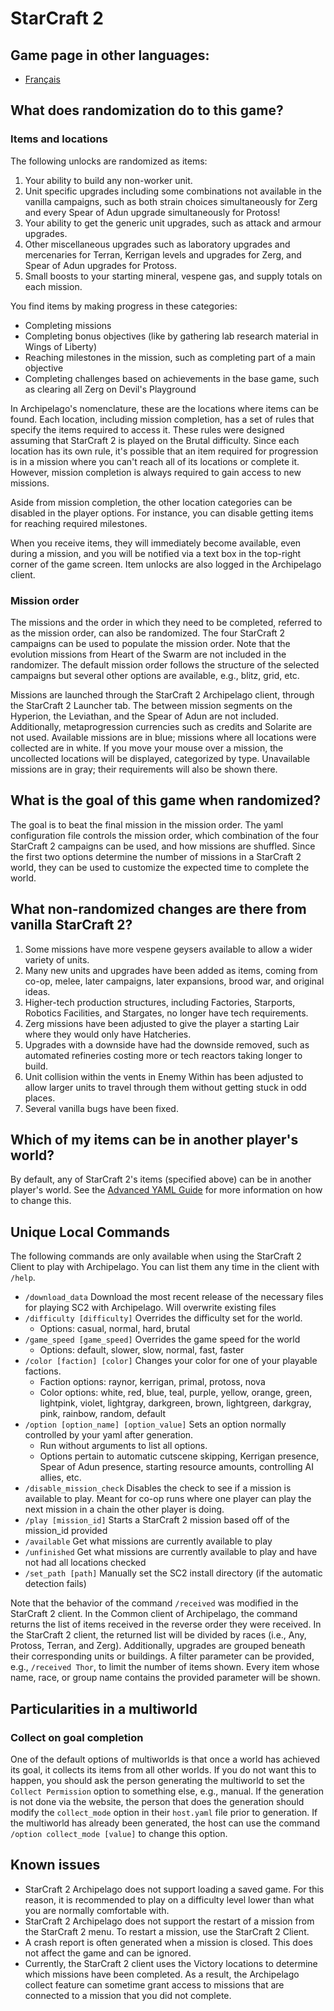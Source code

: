 # StarCraft 2

## Game page in other languages:

* [Français](/games/Starcraft%202/info/fr)

## What does randomization do to this game?

### Items and locations

The following unlocks are randomized as items:
1. Your ability to build any non-worker unit.
2. Unit specific upgrades including some combinations not available in the vanilla campaigns, such as both strain 
choices simultaneously for Zerg and every Spear of Adun upgrade simultaneously for Protoss!
3. Your ability to get the generic unit upgrades, such as attack and armour upgrades.
4. Other miscellaneous upgrades such as laboratory upgrades and mercenaries for Terran, Kerrigan levels and upgrades 
for Zerg, and Spear of Adun upgrades for Protoss.
5. Small boosts to your starting mineral, vespene gas, and supply totals on each mission.

You find items by making progress in these categories:
* Completing missions
* Completing bonus objectives (like by gathering lab research material in Wings of Liberty)
* Reaching milestones in the mission, such as completing part of a main objective
* Completing challenges based on achievements in the base game, such as clearing all Zerg on Devil's Playground

In Archipelago's nomenclature, these are the locations where items can be found.
Each location, including mission completion, has a set of rules that specify the items required to access it.
These rules were designed assuming that StarCraft 2 is played on the Brutal difficulty.
Since each location has its own rule, it's possible that an item required for progression is in a mission where you 
can't reach all of its locations or complete it. 
However, mission completion is always required to gain access to new missions.

Aside from mission completion, the other location categories can be disabled in the player options.
For instance, you can disable getting items for reaching required milestones.

When you receive items, they will immediately become available, even during a mission, and you will be
notified via a text box in the top-right corner of the game screen. 
Item unlocks are also logged in the Archipelago client.

### Mission order

The missions and the order in which they need to be completed, referred to as the mission order, can also be randomized.
The four StarCraft 2 campaigns can be used to populate the mission order. 
Note that the evolution missions from Heart of the Swarm are not included in the randomizer.
The default mission order follows the structure of the selected campaigns but several other options are available, 
e.g., blitz, grid, etc.

Missions are launched through the StarCraft 2 Archipelago client, through the StarCraft 2 Launcher tab. 
The between mission segments on the Hyperion, the Leviathan, and the Spear of Adun are not included. 
Additionally, metaprogression currencies such as credits and Solarite are not used.
Available missions are in blue; missions where all locations were collected are in white.
If you move your mouse over a mission, the uncollected locations will be displayed, categorized by type.
Unavailable missions are in gray; their requirements will also be shown there.

## What is the goal of this game when randomized?

The goal is to beat the final mission in the mission order. 
The yaml configuration file controls the mission order, which combination of the four StarCraft 2 campaigns can be 
used, and how missions are shuffled. 
Since the first two options determine the number of missions in a StarCraft 2 world, they can be used to customize the 
expected time to complete the world. 

## What non-randomized changes are there from vanilla StarCraft 2?

1. Some missions have more vespene geysers available to allow a wider variety of units.
2. Many new units and upgrades have been added as items, coming from co-op, melee, later campaigns, later expansions, 
brood war, and original ideas.
3. Higher-tech production structures, including Factories, Starports, Robotics Facilities, and Stargates, no longer 
have tech requirements.
4. Zerg missions have been adjusted to give the player a starting Lair where they would only have Hatcheries.
5. Upgrades with a downside have had the downside removed, such as automated refineries costing more or tech reactors 
taking longer to build.
6. Unit collision within the vents in Enemy Within has been adjusted to allow larger units to travel through them 
without getting stuck in odd places.
7. Several vanilla bugs have been fixed.

## Which of my items can be in another player's world?

By default, any of StarCraft 2's items (specified above) can be in another player's world. 
See the [Advanced YAML Guide](/tutorial/Archipelago/advanced_settings/en) for more information on how to change this.

## Unique Local Commands

The following commands are only available when using the StarCraft 2 Client to play with Archipelago. 
You can list them any time in the client with `/help`.

* `/download_data` Download the most recent release of the necessary files for playing SC2 with Archipelago. 
Will overwrite existing files
* `/difficulty [difficulty]` Overrides the difficulty set for the world.
    * Options: casual, normal, hard, brutal
* `/game_speed [game_speed]` Overrides the game speed for the world
    * Options: default, slower, slow, normal, fast, faster
* `/color [faction] [color]` Changes your color for one of your playable factions.
    * Faction options: raynor, kerrigan, primal, protoss, nova
    * Color options: white, red, blue, teal, purple, yellow, orange, green, lightpink, violet, lightgray, darkgreen, 
    brown, lightgreen, darkgray, pink, rainbow, random, default
* `/option [option_name] [option_value]` Sets an option normally controlled by your yaml after generation.
    * Run without arguments to list all options.
    * Options pertain to automatic cutscene skipping, Kerrigan presence, Spear of Adun presence, starting resource 
    amounts, controlling AI allies, etc.
* `/disable_mission_check` Disables the check to see if a mission is available to play. 
Meant for co-op runs where one player can play the next mission in a chain the other player is doing.
* `/play [mission_id]` Starts a StarCraft 2 mission based off of the mission_id provided
* `/available` Get what missions are currently available to play
* `/unfinished` Get what missions are currently available to play and have not had all locations checked
* `/set_path [path]` Manually set the SC2 install directory (if the automatic detection fails)

Note that the behavior of the command `/received` was modified in the StarCraft 2 client.
In the Common client of Archipelago, the command returns the list of items received in the reverse order they were 
received.
In the StarCraft 2 client, the returned list will be divided by races (i.e., Any, Protoss, Terran, and Zerg).
Additionally, upgrades are grouped beneath their corresponding units or buildings.
A filter parameter can be provided, e.g., `/received Thor`, to limit the number of items shown.
Every item whose name, race, or group name contains the provided parameter will be shown.

## Particularities in a multiworld

### Collect on goal completion

One of the default options of multiworlds is that once a world has achieved its goal, it collects its items from all 
other worlds. 
If you do not want this to happen, you should ask the person generating the multiworld to set the `Collect Permission` 
option to something else, e.g., manual. 
If the generation is not done via the website, the person that does the generation should modify the `collect_mode` 
option in their `host.yaml` file prior to generation. 
If the multiworld has already been generated, the host can use the command `/option collect_mode [value]` to change 
this option.

## Known issues

- StarCraft 2 Archipelago does not support loading a saved game. 
For this reason, it is recommended to play on a difficulty level lower than what you are normally comfortable with.
- StarCraft 2 Archipelago does not support the restart of a mission from the StarCraft 2 menu. 
To restart a mission, use the StarCraft 2 Client.
- A crash report is often generated when a mission is closed. 
This does not affect the game and can be ignored.
- Currently, the StarCraft 2 client uses the Victory locations to determine which missions have been completed. 
As a result, the Archipelago collect feature can sometime grant access to missions that are connected to a mission that 
you did not complete.

